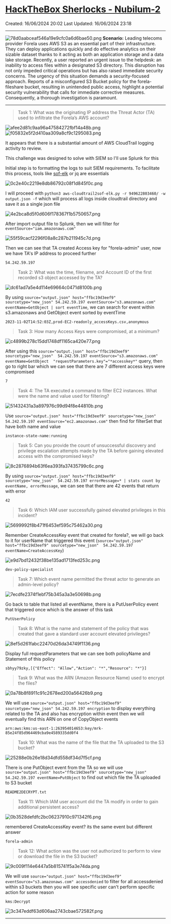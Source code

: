# [HackTheBox Sherlocks - Nubilum-2](https://app.hackthebox.com/sherlocks/Nubilum-2)
Created: 16/06/2024 20:02
Last Updated: 16/06/2024 23:18
* * *
![78d0aabceaf546a19e9cfc0a6d6bae50.png](../../../_resources/78d0aabceaf546a19e9cfc0a6d6bae50.png)
**Scenario:**
Leading telecoms provider Forela uses AWS S3 as an essential part of their infrastructure. They can deploy applications quickly and do effective analytics on their sizable dataset thanks to it acting as both an application storage and a data lake storage. Recently, a user reported an urgent issue to the helpdesk: an inability to access files within a designated S3 directory. This disruption has not only impeded critical operations but has also raised immediate security concerns. The urgency of this situation demands a security-focused approach. Reports of a misconfigured S3 Bucket policy for the forela-fileshare bucket, resulting in unintended public access, highlight a potential security vulnerability that calls for immediate corrective measures. Consequently, a thorough investigation is paramount.

* * *
>Task 1: What was the originating IP address the Threat Actor (TA) used to infiltrate the Forela’s AWS account?

![afee2d81c9aa96a47584272fbf14a48b.png](../../../_resources/afee2d81c9aa96a47584272fbf14a48b.png)
![f05832e5f2d410aa309a8cf9c1295083.png](../../../_resources/f05832e5f2d410aa309a8cf9c1295083.png)

It appears that there is a substantial amount of AWS CloudTrail logging activity to review.

This challenge was designed to solve with SIEM so I'll use Splunk for this

Initial step is to formatting the logs to suit SIEM requirements. To facilitate this process, tools like [sof-elk]([sof-elk](https://github.com/philhagen/sof-elk/blob/main/supporting-scripts/aws-cloudtrail2sof-elk.py)) or jq are essentials

![0c2e40c2219e8db86792c08f1d845f0c.png](../../../_resources/0c2e40c2219e8db86792c08f1d845f0c.png)

I will proceed with `python3 aws-cloudtrail2sof-elk.py -r 949622803460/ -w output.json -f` which will process all logs inside cloudtrail directory and save it as a single json file

![4e2bca8d5f0d606f178367f1b5750657.png](../../../_resources/4e2bca8d5f0d606f178367f1b5750657.png)

After import output file to Splunk, then we will filter for  `eventSource="iam.amazonaws.com"`

![55f59cacf2296f08a8c287b211945c7d.png](../../../_resources/55f59cacf2296f08a8c287b211945c7d.png)

Then we can see that TA created Access key for "forela-admin" user, now we have TA's IP address to proceed further

```
54.242.59.197
```

>Task 2: What was the time, filename, and Account ID of the first recorded s3 object accessed by the TA?

![dc61ad7a5e4d114e69664c0471d8100b.png](../../../_resources/dc61ad7a5e4d114e69664c0471d8100b.png)

By using `source="output.json" host="ffbc19d3eef9" sourcetype="new_json" 54.242.59.197 eventSource="s3.amazonaws.com" eventName=GetObject | sort eventTime`, we can search for event within s3.amazonaws and GetObject event sorted by eventTime

```
2023-11-02T14:52:03Z,prod-EC2-readonly_accessKeys.csv,anonymous
```

>Task 3: How many Access Keys were compromised, at a minimum?

![c4899b278c15dd1748df1165ca420e77.png](../../../_resources/c4899b278c15dd1748df1165ca420e77.png)

After using this `source="output.json" host="ffbc19d3eef9" sourcetype="new_json"  54.242.59.197 eventSource="s3.amazonaws.com" eventName=GetObject  "requestParameters.key"="*accesskey*"` query, then go to right bar which we can see that there are 7 different access keys were compromised

```
7
```

>Task 4: The TA executed a command to filter EC2 instances. What were the name and value used for filtering?

![51432431a3a897976c99d94f8e44810b.png](../../../_resources/51432431a3a897976c99d94f8e44810b.png)

Use `source="output.json" host="ffbc19d3eef9" sourcetype="new_json"  54.242.59.197 eventSource="ec2.amazonaws.com"` then find for filterSet that have both name and value

```
instance-state-name:running
```

>Task 5: Can you provide the count of unsuccessful discovery and privilege escalation attempts made by the TA before gaining elevated access with the compromised keys?

![8c2876894b63f6ea393fa37435799c6c.png](../../../_resources/8c2876894b63f6ea393fa37435799c6c.png)

By using `source="output.json" host="ffbc19d3eef9" sourcetype="new_json"  54.242.59.197 errorMessage=*
| stats count by eventName, errorMessage`, we can see that there are 42 events that return with error 

```
42
```

>Task 6: Which IAM user successfully gained elevated privileges in this incident?

![5699992f8b471f6453ef595c75462a30.png](../../../_resources/5699992f8b471f6453ef595c75462a30.png)

Remember CreateAccessKey event that created for forela?, we will go back to it for userName that triggered this event (`source="output.json" host="ffbc19d3eef9" sourcetype="new_json"  54.242.59.197 eventName=CreateAccessKey`)

![e9d7bd12432f38be135ad1713fed253c.png](../../../_resources/e9d7bd12432f38be135ad1713fed253c.png)

```
dev-policy-specialist
```

>Task 7: Which event name permitted the threat actor to generate an admin-level policy?

![7ecdfe2374f1ebf75b345a3a3e50698b.png](../../../_resources/7ecdfe2374f1ebf75b345a3a3e50698b.png)

Go back to table that listed all eventName, there is a PutUserPolicy event that triggered once which is the answer of this task

```
PutUserPolicy
```

>Task 8: What is the name and statement of the policy that was created that gave a standard user account elevated privileges?

![8ef5d261fabc22470d26da34749f1136.png](../../../_resources/8ef5d261fabc22470d26da34749f1136.png)

Display full requestParameters that we can see both policyName and Statement of this policy 

```
sbhyy79zky,[{"Effect": "Allow","Action": "*","Resource": "*"}]
```

>Task 9: What was the ARN (Amazon Resource Name) used to encrypt the files?

![0a78b8f8911c91c2678ed200a56426b9.png](../../../_resources/0a78b8f8911c91c2678ed200a56426b9.png)

We will use `source="output.json" host="ffbc19d3eef9" sourcetype="new_json" 54.242.59.197 encryption` to display everything related to the TA and also has encryption within event then we will eventually find this ARN on one of CopyObject events 

```
arn:aws:kms:us-east-1:263954014653:key/mrk-85e24f85d964469cba9e4589335dd0f4
```

>Task 10: What was the name of the file that the TA uploaded to the S3 bucket?

![25288e0b26e18d34dfd558df34d7f5cf.png](../../../_resources/25288e0b26e18d34dfd558df34d7f5cf.png)

There is one PutObject event from the TA so we will use `source="output.json" host="ffbc19d3eef9" sourcetype="new_json"  54.242.59.197 eventName=PutObject` to find out which file the TA uploaded to S3 bucket

```
README2DECRYPT.txt
```

>Task 11: Which IAM user account did the TA modify in order to gain additional persistent access?

![0b3528defdfc2bc06237910c971342f6.png](../../../_resources/0b3528defdfc2bc06237910c971342f6.png)

remembered CreateAccessKey event? its the same event but different answer

```
forela-admin
```

>Task 12: What action was the user not authorized to perform to view or download the file in the S3 bucket?

![9c009f114e6447a5b815741f5a3e74da.png](../../../_resources/9c009f114e6447a5b815741f5a3e74da.png)

We will use `source="output.json" host="ffbc19d3eef9" eventSource="s3.amazonaws.com" accessdenied` to filter for all accessdenied within s3 buckets then you will see specific user can't perform specific action for some reason

```
kms:Decrypt
```

![3c347eddf63d606aa2743cbae572582f.png](../../../_resources/3c347eddf63d606aa2743cbae572582f.png)
* * *
